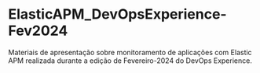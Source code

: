 # ElasticAPM_DevOpsExperience-Fev2024
Materiais de apresentação sobre monitoramento de aplicações com Elastic APM realizada durante a edição de Fevereiro-2024 do DevOps Experience.
